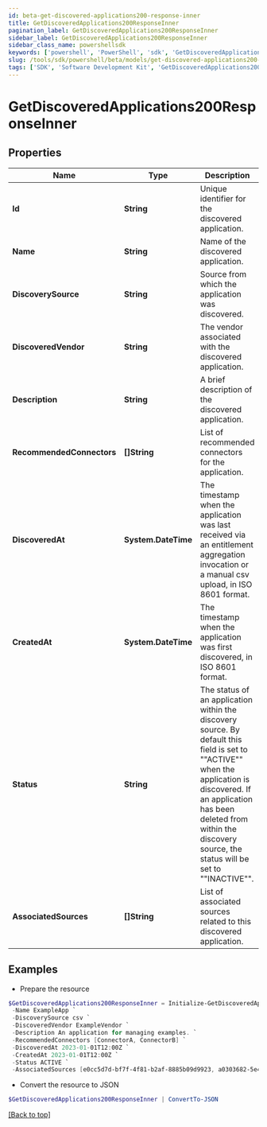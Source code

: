 ```yaml
---
id: beta-get-discovered-applications200-response-inner
title: GetDiscoveredApplications200ResponseInner
pagination_label: GetDiscoveredApplications200ResponseInner
sidebar_label: GetDiscoveredApplications200ResponseInner
sidebar_class_name: powershellsdk
keywords: ['powershell', 'PowerShell', 'sdk', 'GetDiscoveredApplications200ResponseInner', 'BetaGetDiscoveredApplications200ResponseInner'] 
slug: /tools/sdk/powershell/beta/models/get-discovered-applications200-response-inner
tags: ['SDK', 'Software Development Kit', 'GetDiscoveredApplications200ResponseInner', 'BetaGetDiscoveredApplications200ResponseInner']
---
```



# GetDiscoveredApplications200ResponseInner

## Properties

Name | Type | Description | Notes
------------ | ------------- | ------------- | -------------
**Id** | **String** | Unique identifier for the discovered application. | [optional] 
**Name** | **String** | Name of the discovered application. | [optional] 
**DiscoverySource** | **String** | Source from which the application was discovered. | [optional] 
**DiscoveredVendor** | **String** | The vendor associated with the discovered application. | [optional] 
**Description** | **String** | A brief description of the discovered application. | [optional] 
**RecommendedConnectors** | **[]String** | List of recommended connectors for the application. | [optional] 
**DiscoveredAt** | **System.DateTime** | The timestamp when the application was last received via an entitlement aggregation invocation  or a manual csv upload, in ISO 8601 format. | [optional] 
**CreatedAt** | **System.DateTime** | The timestamp when the application was first discovered, in ISO 8601 format. | [optional] 
**Status** | **String** | The status of an application within the discovery source.  By default this field is set to ""ACTIVE"" when the application is discovered.  If an application has been deleted from within the discovery source, the status will be set to ""INACTIVE"". | [optional] 
**AssociatedSources** | **[]String** | List of associated sources related to this discovered application. | [optional] 

## Examples

- Prepare the resource
```powershell
$GetDiscoveredApplications200ResponseInner = Initialize-GetDiscoveredApplications200ResponseInner  -Id null `
 -Name ExampleApp `
 -DiscoverySource csv `
 -DiscoveredVendor ExampleVendor `
 -Description An application for managing examples. `
 -RecommendedConnectors [ConnectorA, ConnectorB] `
 -DiscoveredAt 2023-01-01T12:00Z `
 -CreatedAt 2023-01-01T12:00Z `
 -Status ACTIVE `
 -AssociatedSources [e0cc5d7d-bf7f-4f81-b2af-8885b09d9923, a0303682-5e4a-44f7-bdc2-6ce6112549c1]
```

- Convert the resource to JSON
```powershell
$GetDiscoveredApplications200ResponseInner | ConvertTo-JSON
```


[[Back to top]](#) 

